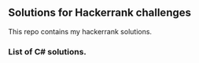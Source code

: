 ## Solutions for Hackerrank challenges
This repo contains my hackerrank solutions.

### List of C# solutions.
